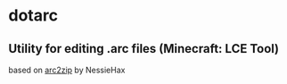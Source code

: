 # dotarc
Utility for editing .arc files (Minecraft: LCE Tool)
----

based on [arc2zip](https://github.com/NessieHax/mc-arc-util) by NessieHax
